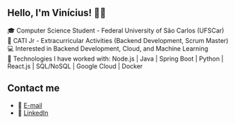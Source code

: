 ## Hello, I'm Vinícius! 👋🏼

🎓 Computer Science Student - Federal University of São Carlos (UFSCar) <br>
🔹 CATI Jr - Extracurricular Activities (Backend Development, Scrum Master) <br>
💻 Interested in Backend Development, Cloud, and Machine Learning <br>
📌 Technologies I have worked with: Node.js | Java | Spring Boot | Python | 
				    React.js | SQL/NoSQL | Google Cloud | Docker <br>

## Contact me

- 📧 [E-mail](mailto:viniciusogbr@gmail.com)
- 💼 [LinkedIn](https://www.linkedin.com/in/viniciusog/)
